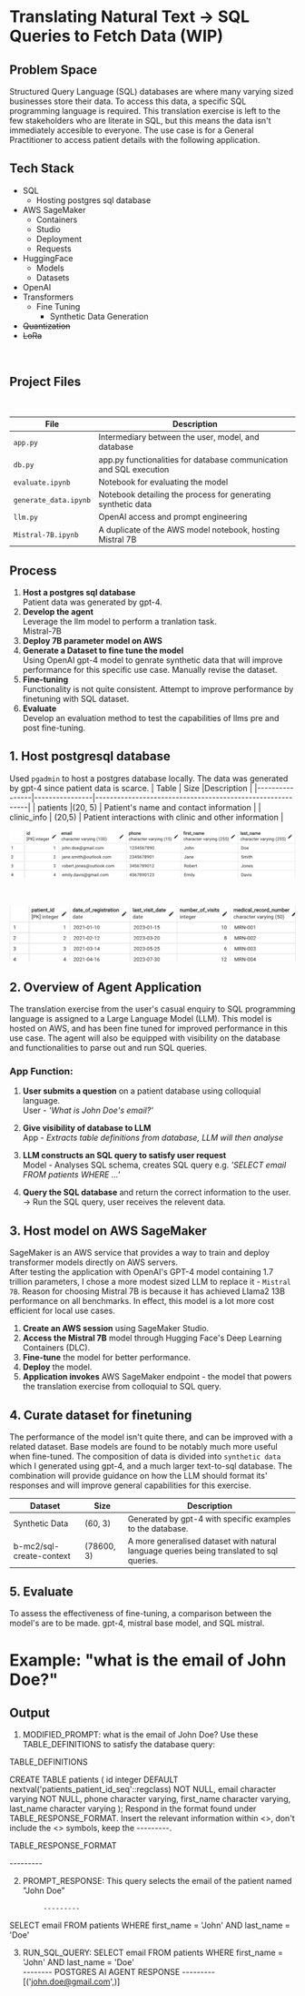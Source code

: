 # Translating Natural Text → SQL Queries to Fetch Data (WIP)

## Problem Space
Structured Query Language (SQL) databases are where many varying sized businesses store their data. To access this data, a specific SQL programming language is required. This translation exercise is left to the few stakeholders who are literate in SQL, but this means the data isn't immediately accesible to everyone. The use case is for a General Practitioner to access patient details with the following application.

## Tech Stack
- SQL
    - Hosting postgres sql database
- AWS SageMaker
    - Containers
    - Studio
    - Deployment
    - Requests
- HuggingFace
    - Models
    - Datasets
- OpenAI
- Transformers
    - Fine Tuning
        - Synthetic Data Generation
- ~~Quantization~~
- ~~LoRa~~
<br>

## Project Files
<br>

| File                  | Description                                                                                      |
|-----------------------|--------------------------------------------------------------------------------------------------|
| `app.py`              | Intermediary between the user, model, and database                                               |
| `db.py`               | app.py functionalities for database communication and SQL execution   |
| `evaluate.ipynb`      | Notebook for evaluating the model                                                                |
| `generate_data.ipynb` | Notebook detailing the process for generating synthetic data                                     |
| `llm.py`              | OpenAI access and prompt engineering                                               |
| `Mistral-7B.ipynb`    | A duplicate of the AWS model notebook, hosting Mistral 7B                                        |

## Process
1. **Host a postgres sql database**
<br>Patient data was generated by gpt-4.
2. **Develop the agent**
<br>Leverage the llm model to perform a tranlation task.
<br> Mistral-7B
3. **Deploy 7B parameter model on AWS**
4. **Generate a Dataset to fine tune the model**
<br>Using OpenAI gpt-4 model to genrate synthetic data that will improve performance for this specific use case. Manually revise the dataset.
5. **Fine-tuning**
<br>Functionality is not quite consistent. Attempt to improve performance by finetuning with SQL dataset.
6. **Evaluate**
<br>Develop an evaluation method to test the capabilities of llms pre and post fine-tuning.


## 1. Host postgresql database
Used `pgadmin` to host a postgres database locally. The data was generated by gpt-4 since patient data is scarce.
| Table          | Size          |Description                                               |
|----------------|----------------|-----------------------------------------------------------|
| patients   |(20, 5) | Patient's name and contact information         |
| clinic_info | (20,5) | Patient interactions with clinic and other information     |
<br>

![patients](./assets/patients.png)

<br>

![clinic_info](./assets/clinic_info.png)

## 2. Overview of Agent Application
The translation exercise from the user's casual enquiry to SQL programming language is assigned to a Large Language Model (LLM). This model is hosted on AWS, and has been fine tuned for improved performance in this use case. The agent will also be equipped with visibility on the database and functionalities to parse out and run SQL queries.

### App Function:
1. **User submits a question** on a patient database using colloquial language.
<br>User - *'What is John Doe's email?'*

2. **Give visibility of database to LLM**
<br>App - *Extracts table definitions from database, LLM will then analyse*

3. **LLM constructs an SQL query to satisfy user request**
<br> Model - Analyses SQL schema, creates SQL query e.g.
*'SELECT email FROM patients WHERE ...'*

4. **Query the SQL database** and return the correct information to the user.
<br> → Run the SQL query, user receives the relevent data.




## 3. Host model on AWS SageMaker
SageMaker is an AWS service that provides a way to train and deploy transformer models directly on AWS servers. <br> After testing the application with OpenAI's GPT-4 model containing 1.7 trillion parameters, I chose a more modest sized LLM to replace it - `Mistral 7B`. Reason for choosing Mistral 7B is because it has achieved Llama2 13B performance on all benchmarks. In effect, this model is a lot more cost efficient for local use cases. 

1. **Create an AWS session** using SageMaker Studio.
2. **Access the Mistral 7B** model through Hugging Face's Deep Learning Containers (DLC).
3. **Fine-tune** the model for better performance.
4. **Deploy** the model.
5. **Application invokes** AWS SageMaker endpoint - the model that powers the translation exercise from colloquial to SQL query. 




## 4. Curate dataset for finetuning
The performance of the model isn't quite there, and can be improved with a related dataset. Base models are found to be notably much more useful when fine-tuned. The composition of data is divided into `synthetic data` which I generated using gpt-4, and a much larger text-to-sql database. The combination will provide guidance on how the LLM should format its' responses and will improve general capabilities for this exercise.

| Dataset                | Size | Description |
|------------------------|------|-------------|
| Synthetic Data         | (60, 3)     | Generated by gpt-4 with specific examples to the database.            |
| b-mc2/sql-create-context | (78600, 3)     | A more generalised dataset with natural language queries being translated to sql queries.            |

## 5. Evaluate
To assess the effectiveness of fine-tuning, a comparison between the model's are to be made. gpt-4, mistral base model, and SQL mistral.

# Example: "what is the email of John Doe?"

## Output
1. MODIFIED_PROMPT: what is the email of John Doe? Use these TABLE_DEFINITIONS to satisfy the database query:

TABLE_DEFINITIONS

CREATE TABLE patients (
    id integer DEFAULT nextval('patients_patient_id_seq'::regclass) NOT NULL,
    email character varying NOT NULL,
    phone character varying,
    first_name character varying,
    last_name character varying
); Respond in the format found under TABLE_RESPONSE_FORMAT. Insert the relevant information within <>, don't include the <> symbols, keep the ---------.

TABLE_RESPONSE_FORMAT

<insert an explanation of the sql query as raw text here>
 ---------
<insert sql query exclusively as raw text here>
            
2. PROMPT_RESPONSE: This query selects the email of the patient named "John Doe"

            ---------
SELECT email FROM patients WHERE first_name = 'John' AND last_name = 'Doe'
            
3. RUN_SQL_QUERY: SELECT email FROM patients WHERE first_name = 'John' AND last_name = 'Doe'
<br>-------- POSTGRES AI AGENT RESPONSE ---------<br>
[('john.doe@gmail.com',)]

